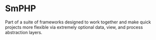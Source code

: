 # SmPHP

Part of a suite of frameworks designed to work together and make quick projects more flexible via extremely optional data, view, and process abstraction layers.
